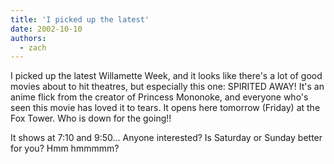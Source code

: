 ```yaml
---
title: 'I picked up the latest'
date: 2002-10-10
authors:
  - zach
---
```


I picked up the latest Willamette Week, and it looks like there's a lot of good movies about to hit theatres, but especially this one: SPIRITED AWAY! It's an anime flick from the creator of Princess Mononoke, and everyone who's seen this movie has loved it to tears. It opens here tomorrow (Friday) at the Fox Tower. Who is down for the going!!

It shows at 7:10 and 9:50... Anyone interested? Is Saturday or Sunday better for you? Hmm hmmmmm?
